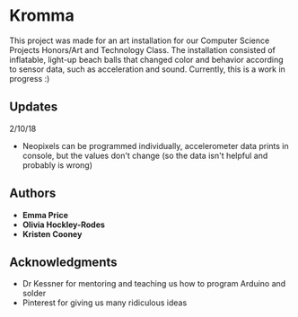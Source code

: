# Kromma

This project was made for an art installation for our Computer Science Projects Honors/Art and Technology Class. The installation consisted of inflatable, light-up beach balls that changed color and behavior according to sensor data, such as acceleration and sound. Currently, this is a work in progress :)

## Updates
2/10/18
* Neopixels can be programmed individually, accelerometer data prints in console, but the values don't change (so the data isn't helpful and probably is wrong)

## Authors

* **Emma Price**
* **Olivia Hockley-Rodes**
* **Kristen Cooney**

## Acknowledgments

* Dr Kessner for mentoring and teaching us how to program Arduino and solder
* Pinterest for giving us many ridiculous ideas


